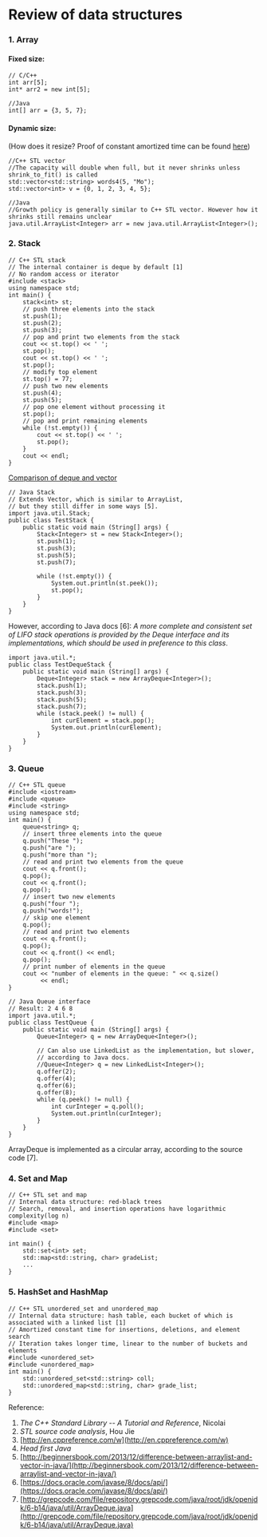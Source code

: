 # Review of data structures

### 1. Array

#### Fixed size:

```
// C/C++
int arr[5];
int* arr2 = new int[5];
```

```
//Java
int[] arr = {3, 5, 7};
```

#### Dynamic size:

(How does it resize? Proof of constant amortized time can be found [here](http://stackoverflow.com/questions/6550509/amortized-analysis-of-stdvector-insertion))
```
//C++ STL vector
//The capacity will double when full, but it never shrinks unless shrink_to_fit() is called
std::vector<std::string> words4(5, "Mo");
std::vector<int> v = {0, 1, 2, 3, 4, 5};
```

```
//Java
//Growth policy is generally similar to C++ STL vector. However how it shrinks still remains unclear
java.util.ArrayList<Integer> arr = new java.util.ArrayList<Integer>();
```

### 2. Stack

```
// C++ STL stack
// The internal container is deque by default [1] 
// No random access or iterator
#include <stack>
using namespace std;
int main() {
    stack<int> st;
    // push three elements into the stack
    st.push(1);
    st.push(2);
    st.push(3);
    // pop and print two elements from the stack
    cout << st.top() << ' ';
    st.pop();
    cout << st.top() << ' ';
    st.pop();
    // modify top element
    st.top() = 77;
    // push two new elements
    st.push(4);
    st.push(5);
    // pop one element without processing it
    st.pop();
    // pop and print remaining elements
    while (!st.empty()) {
        cout << st.top() << ' ';
        st.pop();
    }
    cout << endl;
}
```
[Comparison of deque and vector](http://www.gotw.ca/gotw/054.htm)

```
// Java Stack
// Extends Vector, which is similar to ArrayList,
// but they still differ in some ways [5].
import java.util.Stack;
public class TestStack {
	public static void main (String[] args) {
		Stack<Integer> st = new Stack<Integer>();
		st.push(1);
		st.push(3);
		st.push(5);
		st.push(7);

		while (!st.empty()) {
			System.out.println(st.peek());
			st.pop();
		}
	}
}
```
However, according to Java docs [6]: *A more complete and consistent set of LIFO stack operations is provided by the Deque interface and its implementations, which should be used in preference to this class*. 
```
import java.util.*;
public class TestDequeStack {
	public static void main (String[] args) {
		Deque<Integer> stack = new ArrayDeque<Integer>();
		stack.push(1);
		stack.push(3);
		stack.push(5);
		stack.push(7);
	    while (stack.peek() != null) {
	    	int curElement = stack.pop();
	    	System.out.println(curElement);
	    }
	}
}
```

### 3. Queue

```
// C++ STL queue
#include <iostream>
#include <queue>
#include <string>
using namespace std;
int main() {
	queue<string> q;
	// insert three elements into the queue
	q.push("These ");
	q.push("are ");
	q.push("more than ");
	// read and print two elements from the queue
	cout << q.front();
	q.pop();
	cout << q.front();
	q.pop();
	// insert two new elements
	q.push("four ");
	q.push("words!");
	// skip one element
	q.pop();
	// read and print two elements
	cout << q.front();
	q.pop();
	cout << q.front() << endl;
	q.pop();
	// print number of elements in the queue
	cout << "number of elements in the queue: " << q.size()
		 << endl;
}
```

```
// Java Queue interface
// Result: 2 4 6 8
import java.util.*;
public class TestQueue {
	public static void main (String[] args) {
		Queue<Integer> q = new ArrayDeque<Integer>();

		// Can also use LinkedList as the implementation, but slower, 
		// according to Java docs.
		//Queue<Integer> q = new LinkedList<Integer>();
		q.offer(2);
		q.offer(4);
		q.offer(6);
		q.offer(8);
		while (q.peek() != null) {
			int curInteger = q.poll();
			System.out.println(curInteger);
		}
	}
}
```

ArrayDeque is implemented as a circular array, according to the source code [7].

### 4. Set and Map

```
// C++ STL set and map
// Internal data structure: red-black trees
// Search, removal, and insertion operations have logarithmic complexity(log n)
#include <map>
#include <set>

int main() {
	std::set<int> set;
	std::map<std::string, char> gradeList;
	...
}
```

### 5. HashSet and HashMap

```
// C++ STL unordered_set and unordered_map
// Internal data structure: hash table, each bucket of which is associated with a linked list [1]
// Amortized constant time for insertions, deletions, and element search
// Iteration takes longer time, linear to the number of buckets and elements
#include <unordered_set>
#include <unordered_map>
int main() {
	std::unordered_set<std::string> coll;
	std::unordered_map<std::string, char> grade_list;
}
```

Reference:

1. *The C++ Standard Library -- A Tutorial and Reference*, Nicolai
2. *STL source code analysis*, Hou Jie
3. [http://en.cppreference.com/w](http://en.cppreference.com/w)
4. *Head first Java*
5. [http://beginnersbook.com/2013/12/difference-between-arraylist-and-vector-in-java/](http://beginnersbook.com/2013/12/difference-between-arraylist-and-vector-in-java/)
6. [https://docs.oracle.com/javase/8/docs/api/](https://docs.oracle.com/javase/8/docs/api/)
7. [http://grepcode.com/file/repository.grepcode.com/java/root/jdk/openjdk/6-b14/java/util/ArrayDeque.java](http://grepcode.com/file/repository.grepcode.com/java/root/jdk/openjdk/6-b14/java/util/ArrayDeque.java)

